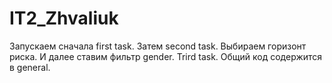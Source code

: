 # IT2_Zhvaliuk
Запускаем сначала first task. 
Затем second task. Выбираем горизонт риска. И далее ставим фильтр gender.
Trird task.
Общий код содержится в general.
